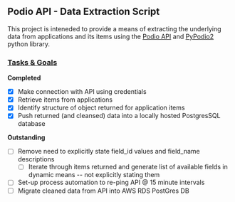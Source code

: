 ## Podio API - Data Extraction Script
This project is inteneded to provide a means of extracting the underlying data from applications and its items using the [Podio API](https://developers.podio.com/) and [PyPodio2](https://github.com/podio/podio-pyc) python library. 


### <ins> Tasks & Goals </ins>
**Completed** 
- [x] Make connection with API using credentials
- [x] Retrieve items from applications
- [x] Identify structure of object returned for application items
- [x] Push returned (and cleansed) data into a locally hosted PostgresSQL database

**Outstanding**
- [ ] Remove need to explicitly state field_id values and field_name descriptions
  - [ ] Iterate through items returned and generate list of available fields in dynamic means -- not explicitly stating them
- [ ] Set-up process automation to re-ping API @ 15 minute intervals
- [ ] Migrate cleaned data from API into AWS RDS PostGres DB

